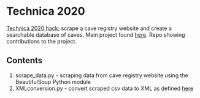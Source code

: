 # Technica 2020

[Technica 2020 hack:](https://devpost.com/software/cavexml-search) scrape a cave registry website and create a searchable database of caves. Main project found [here](https://github.com/soniawmeyer/cavexmlsearch). Repo showing contributions to the project.  

## Contents 
1. scrape_data.py - scraping data from cave registry website using the BeautifulSoup Python module
2. XMLconversion.py - convert scraped csv data to XML as defined [here](https://github.com/nschorgh/CaveXML/blob/master/cavexml.md) 


